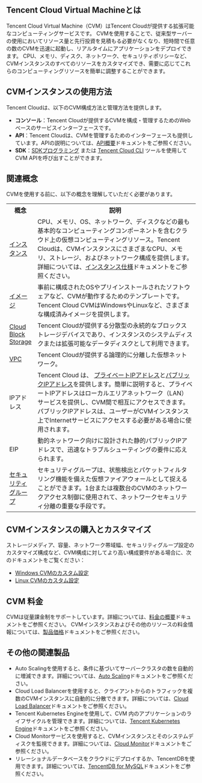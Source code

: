## Tencent Cloud Virtual Machineとは

Tencent Cloud Virtual Machine（CVM）はTencent Cloudが提供する拡張可能なコンピューティングサービスです。 CVMを使用することで、従来型サーバーの使用においてリソース量と先行投資を見積もる必要がなくなり、短時間で任意の数のCVMを迅速に起動し、リアルタイムにアプリケーションをデプロイできます。
CPU、メモリ、ディスク、ネットワーク、セキュリティポリシーなど、CVMインスタンスのすべてのリソースをカスタマイズでき、需要に応じてこれらのコンピューティングリソースを簡単に調整することができます。

## CVMインスタンスの使用方法

Tencent Cloudは、以下のCVM構成方法と管理方法を提供します。
- **コンソール**：Tencent Cloudが提供するCVMを構成・管理するためのWebベースのサービスインターフェースです。
- **API**：Tencent Cloudは、CVMを管理するためのインターフェースも提供しています。APIの説明については、[API概要](https://intl.cloud.tencent.com/document/api/213/15689)ドキュメントをご参照ください。
- **SDK**：[SDKプログラミング](https://intl.cloud.tencent.com/document/product/494) または [Tencent Cloud CLI](https://intl.cloud.tencent.com/document/product/1013) ツールを使用してCVM APIを呼び出すことができます。

## 関連概念

CVMを使用する前に、以下の概念を理解していただく必要があります。
<table>
<tr>
<th width="12%">概念</th><th>説明</th>
</tr>
<tr>
<td><a href="https://intl.cloud.tencent.com/document/product/213/4939">インスタンス</a></td>
<td>CPU、メモリ、OS、ネットワーク、ディスクなどの最も基本的なコンピューティングコンポーネントを含むクラウド上の仮想コンピューティングリソース。Tencent Cloudは、CVMインスタンスにさまざまなCPU、メモリ、ストレージ、およびネットワーク構成を提供します。詳細については、<a href="https://intl.cloud.tencent.com/document/product/213/11518">インスタンス仕様</a>ドキュメントをご参照ください。</td>
</tr>
<tr>
<td><a href="https://intl.cloud.tencent.com/document/product/213/4940">イメージ</a></td>
<td>事前に構成されたOSやプリインストールされたソフトウェアなど、CVMが動作するためのテンプレートです。Tencent Cloud CVMはWindowsやLinuxなど、さまざまな構成済みイメージを提供します。</td>
</tr>
<tr>
<td><a href="https://intl.cloud.tencent.com/document/product/213/4953">Cloud Block Storage</a></td>
<td>Tencent Cloudが提供する分散型の永続的なブロックストレージデバイスであり、インスタンスのシステムディスクまたは拡張可能なデータディスクとして利用できます。</td>
</tr>
<tr>
<td><a href="https://intl.cloud.tencent.com/document/product/215/535">VPC</a></td>
<td>Tencent Cloudが提供する論理的に分離した仮想ネットワーク。</td>
</tr>
<tr>
<td>IPアドレス</td>
<td>Tencent Cloud は、 <a href="https://intl.cloud.tencent.com/doc/product/213/5225"> プライベートIPアドレス</a>と<a href="https://intl.cloud.tencent.com/document/product/213/5224">パブリックIPアドレス</a>を提供します。簡単に説明すると、プライベートIPアドレスはローカルエリアネットワーク（LAN）サービスを提供し、CVM間で相互にアクセスできます。パブリックIPアドレスは、ユーザーがCVMインスタンス上でInternetサービスにアクセスする必要がある場合に使用されます。
</tr>
<tr>
<td>EIP</td>
<td>動的​ネットワーク向けに設計された静的パブリックIPアドレスで、迅速なトラブルシューティングの要件に応えられます。</td>
</tr>
<tr>
<td><a href="https://intl.cloud.tencent.com/document/product/213/12452">セキュリティグループ</a></td>
<td>セキュリティグループは、状態検出とパケットフィルタリング機能を備えた仮想ファイアウォールとして捉えることができます。1台または複数台のCVMのネットワークアクセス制御に使用されて、ネットワークセキュリティ分離の重要な手段です。</td>
</tr>
</table>

## CVMインスタンスの購入とカスタマイズ

ストレージメディア、容量、ネットワーク帯域幅、セキュリティグループ設定のカスタマイズ構成など、CVM構成に対してより高い構成要件がある場合に、次のドキュメントをご覧ください：
- [ Windows CVMのカスタム設定](https://intl.cloud.tencent.com/document/product/213/10516)
- [ Linux CVMのカスタム設定](https://intl.cloud.tencent.com/document/product/213/10517)

## CVM 料金

CVMは従量課金制をサポートしています。詳細については、[料金の概要](https://intl.cloud.tencent.com/document/product/213/2176)ドキュメントをご参照ください。
CVMインスタンスおよびその他のリソースの料金情報については、[製品価格](https://buy.cloud.tencent.com/price/cvm/overview)ドキュメントをご参照ください。

## その他の関連製品

- Auto Scalingを使用すると、条件に基づいてサーバークラスタの数を自動的に増減できます。詳細については、[Auto Scaling](https://intl.cloud.tencent.com/document/product/377)ドキュメントをご参照ください。
- Cloud Load Balancerを使用すると、クライアントからのトラフィックを複数のCVMインスタンスに自動的に分散できます。詳細については、[Cloud Load Balancer](https://intl.cloud.tencent.com/document/product/214)ドキュメントをご参照ください。
- Tencent Kubernetes Engineを使用して、CVM 内のアプリケーションのライフサイクルを管理できます。詳細については、[Tencent Kubernetes Engine](https://intl.cloud.tencent.com/document/product/457)ドキュメントをご参照ください。
- Cloud Monitorサービスを使用すると、CVMインスタンスとそのシステムディスクを監視できます。詳細については、[Cloud Monitor](https://intl.cloud.tencent.com/document/product/248)ドキュメントをご参照ください。
- リレーショナルデータベースをクラウドにデプロイするか、TencentDBを使用できます。詳細については、[TencentDB for MySQL](https://intl.cloud.tencent.com/document/product/236)ドキュメントをご参照ください。


